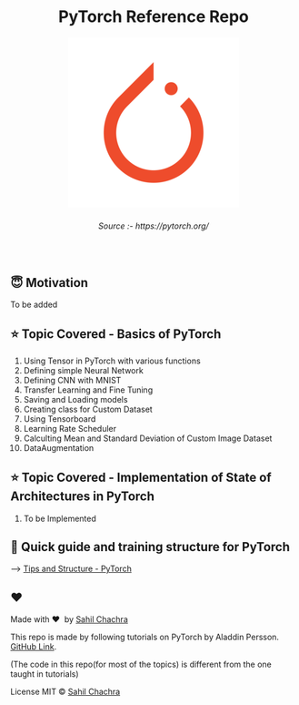 <h1 align="center">PyTorch Reference Repo</h1>

<div align= "center">
  <img src="https://github.com/SahilChachra/PyTorch-Reference/blob/main/assests/pytorch-logo.png">
    <h6>Source :- https://pytorch.org/</h6>
</div>

&nbsp;&nbsp;&nbsp;&nbsp;&nbsp;&nbsp;&nbsp;&nbsp;&nbsp;&nbsp;&nbsp;&nbsp;&nbsp;&nbsp;&nbsp;&nbsp;&nbsp;&nbsp;&nbsp;&nbsp;&nbsp;&nbsp;&nbsp;&nbsp;&nbsp;&nbsp;&nbsp;&nbsp;&nbsp;&nbsp;&nbsp;&nbsp;&nbsp;&nbsp;&nbsp;

## :innocent: Motivation

To be added

## :star: Topic Covered - Basics of PyTorch
<ol>
    <li>Using Tensor in PyTorch with various functions</li>
    <li>Defining simple Neural Network</li>
    <li>Defining CNN with MNIST</li>
    <li>Transfer Learning and Fine Tuning</li>
    <li>Saving and Loading models</li>
    <li>Creating class for Custom Dataset</li>
    <li>Using Tensorboard</li>
    <li>Learning Rate Scheduler</li>
    <li>Calculting Mean and Standard Deviation of Custom Image Dataset</li>
    <li>DataAugmentation </li>
</ol>

## :star: Topic Covered - Implementation of State of Architectures in PyTorch
<ol>
    <li> To be Implemented </li>
</ol>

## :eyes: Quick guide and training structure for PyTorch
--> [Tips and Structure - PyTorch](https://github.com/SahilChachra/PyTorch-Reference/blob/main/PyTorch_BasicStruct_TrainModel.txt)

## :heart:
Made with :heart:&nbsp;  by [Sahil Chachra](https://github.com/SahilChachra)

This repo is made by following tutorials on PyTorch by Aladdin Persson. [GitHub Link](https://github.com/aladdinpersson).

(The code in this repo(for most of the topics) is different from the one taught in tutorials)

 License
MIT © [Sahil Chachra]()
